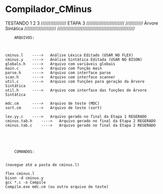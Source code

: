 # Compilador_CMinus
TESTANDO 1 2 3
//////////////// ETAPA 3 ////////////////////////
/////////// Árvore Sintática ////////////////////
/////////////////////////////////////////////////

		ARQUIVOS:



	cminus.l	---->	Análise Léxica Editado (USAR NO FLEX)
	cminus.y	----> 	Análise Sintática Editada (USAR NO BISON)
	globals.h	---->	Arquivo com variáveis globais
	main.c		---->	Arquivo com função main
	parse.h		---->	Arquivo com interface parse
	scan.h		---->	Arquivo com interface scanner
	util.c		---->	Arquivo com funções para geração da Árvore Sintática
	util.h		---->	Arquivo com interface das funções de Árvore Sintática

	mdc.cm		---->	Arquivo de teste (MDC)
	sort.cm		---->	Arquivo de teste (sort)

	lex.yy.c	---->	Arquivo gerado no final da Etapa 1 REGERADO
	cminus.tab.h	---->	Arquivo gerado no final da Etapa 2 REGERADO
	cminus.tab.c	---->	Arquivo gerado no final da Etapa 2 REGERADO
	

	


		COMANDOS:


	(navegue até a pasta de cminus.l)

	flex cminus.l
	bison -d cminus.y
	gcc *.c -o Compile
	Compile.exe mdc.cm (ou outro arquivo de teste)
